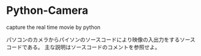 # Python-Camera
capture the real time movie by python

パソコンのカメラからパイソンのソースコードにより映像の入出力をするソースコードである。
主な説明はソースコードのコメントを参照せよ。
